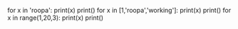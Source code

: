 for x in 'roopa':
    print(x)
print()
for x in [1,'roopa','working']:
    print(x)
print()
for x in range(1,20,3):
    print(x)
print()

